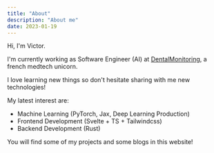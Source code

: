 ```yaml
---
title: "About"
description: "About me"
date: 2023-01-19
---
```


Hi, I'm Victor.

I'm currently working as Software Engineer (AI) at [DentalMonitoring](https://dental-monitoring.com/),
a french medtech unicorn.

I love learning new things so don't hesitate sharing with me new technologies!

My latest interest are:
* Machine Learning (PyTorch, Jax, Deep Learning Production)
* Frontend Development (Svelte + TS + Tailwindcss)
* Backend Development (Rust)

You will find some of my projects and some blogs in this website!